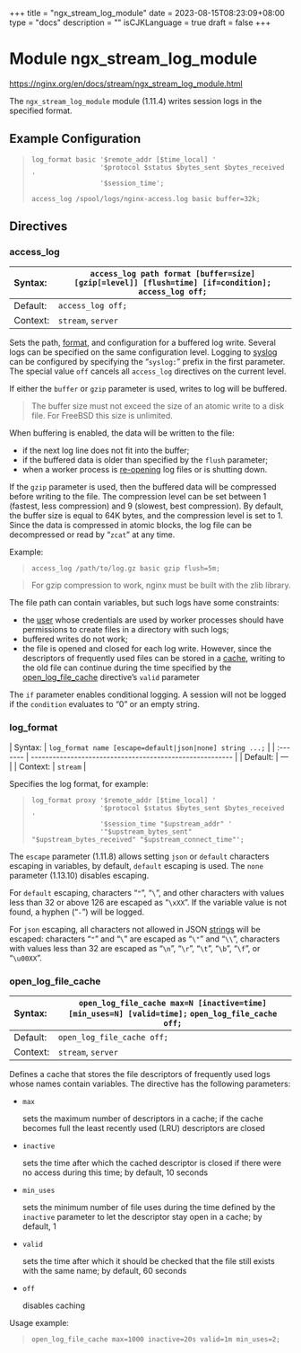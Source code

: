 +++
title = "ngx_stream_log_module"
date = 2023-08-15T08:23:09+08:00
type = "docs"
description = ""
isCJKLanguage = true
draft = false
+++

# Module ngx_stream_log_module

https://nginx.org/en/docs/stream/ngx_stream_log_module.html



The `ngx_stream_log_module` module (1.11.4) writes session logs in the specified format.



## Example Configuration



> ```
> log_format basic '$remote_addr [$time_local] '
>                  '$protocol $status $bytes_sent $bytes_received '
>                  '$session_time';
> 
> access_log /spool/logs/nginx-access.log basic buffer=32k;
> ```





## Directives



### access_log

| Syntax:  | `access_log path format [buffer=size] [gzip[=level]] [flush=time] [if=condition];` `access_log off;` |
| :------- | ------------------------------------------------------------ |
| Default: | `access_log off;`                                            |
| Context: | `stream`, `server`                                           |

Sets the path, [format](https://nginx.org/en/docs/stream/ngx_stream_log_module.html#log_format), and configuration for a buffered log write. Several logs can be specified on the same configuration level. Logging to [syslog](https://nginx.org/en/docs/syslog.html) can be configured by specifying the “`syslog:`” prefix in the first parameter. The special value `off` cancels all `access_log` directives on the current level.

If either the `buffer` or `gzip` parameter is used, writes to log will be buffered.

> The buffer size must not exceed the size of an atomic write to a disk file. For FreeBSD this size is unlimited.



When buffering is enabled, the data will be written to the file:

- if the next log line does not fit into the buffer;
- if the buffered data is older than specified by the `flush` parameter;
- when a worker process is [re-opening](https://nginx.org/en/docs/control.html) log files or is shutting down.



If the `gzip` parameter is used, then the buffered data will be compressed before writing to the file. The compression level can be set between 1 (fastest, less compression) and 9 (slowest, best compression). By default, the buffer size is equal to 64K bytes, and the compression level is set to 1. Since the data is compressed in atomic blocks, the log file can be decompressed or read by “`zcat`” at any time.

Example:

> ```
> access_log /path/to/log.gz basic gzip flush=5m;
> ```





> For gzip compression to work, nginx must be built with the zlib library.



The file path can contain variables, but such logs have some constraints:

- the [user](https://nginx.org/en/docs/ngx_core_module.html#user) whose credentials are used by worker processes should have permissions to create files in a directory with such logs;
- buffered writes do not work;
- the file is opened and closed for each log write. However, since the descriptors of frequently used files can be stored in a [cache](https://nginx.org/en/docs/stream/ngx_stream_log_module.html#open_log_file_cache), writing to the old file can continue during the time specified by the [open_log_file_cache](https://nginx.org/en/docs/stream/ngx_stream_log_module.html#open_log_file_cache) directive’s `valid` parameter



The `if` parameter enables conditional logging. A session will not be logged if the `condition` evaluates to “0” or an empty string.



### log_format

| Syntax:  | `log_format name [escape=default|json|none] string ...;` |
| :------- | -------------------------------------------------------- |
| Default: | —                                                        |
| Context: | `stream`                                                 |

Specifies the log format, for example:

> ```
> log_format proxy '$remote_addr [$time_local] '
>                  '$protocol $status $bytes_sent $bytes_received '
>                  '$session_time "$upstream_addr" '
>                  '"$upstream_bytes_sent" "$upstream_bytes_received" "$upstream_connect_time"';
> ```





The `escape` parameter (1.11.8) allows setting `json` or `default` characters escaping in variables, by default, `default` escaping is used. The `none` parameter (1.13.10) disables escaping.



For `default` escaping, characters “`"`”, “`\`”, and other characters with values less than 32 or above 126 are escaped as “`\xXX`”. If the variable value is not found, a hyphen (“`-`”) will be logged.



For `json` escaping, all characters not allowed in JSON [strings](https://datatracker.ietf.org/doc/html/rfc8259#section-7) will be escaped: characters “`"`” and “`\`” are escaped as “`\"`” and “`\\`”, characters with values less than 32 are escaped as “`\n`”, “`\r`”, “`\t`”, “`\b`”, “`\f`”, or “`\u00XX`”.



### open_log_file_cache

| Syntax:  | `open_log_file_cache max=N [inactive=time] [min_uses=N] [valid=time];` `open_log_file_cache off;` |
| :------- | ------------------------------------------------------------ |
| Default: | `open_log_file_cache off;`                                   |
| Context: | `stream`, `server`                                           |

Defines a cache that stores the file descriptors of frequently used logs whose names contain variables. The directive has the following parameters:

- `max`

  sets the maximum number of descriptors in a cache; if the cache becomes full the least recently used (LRU) descriptors are closed

- `inactive`

  sets the time after which the cached descriptor is closed if there were no access during this time; by default, 10 seconds

- `min_uses`

  sets the minimum number of file uses during the time defined by the `inactive` parameter to let the descriptor stay open in a cache; by default, 1

- `valid`

  sets the time after which it should be checked that the file still exists with the same name; by default, 60 seconds

- `off`

  disables caching



Usage example:

> ```
> open_log_file_cache max=1000 inactive=20s valid=1m min_uses=2;
> ```